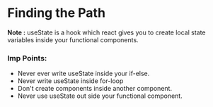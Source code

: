 # Finding the Path

__Note :__ useState is a hook which react gives you to create local state variables inside your functional components.

### Imp Points:   
+ Never ever write useState inside your if-else.
+ Never write useState inside for-loop
+ Don't create components inside another component.
+ Never use useState out side your functional component.

